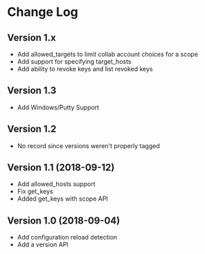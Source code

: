 # Change Log

## Version 1.x
- Add allowed_targets to limit collab account
  choices for a scope
- Add support for specifying target_hosts
- Add ability to revoke keys and list revoked keys

## Version 1.3
- Add Windows/Putty Support

## Version 1.2
- No record since versions weren't properly tagged

## Version 1.1 (2018-09-12)

- Add allowed_hosts support
- Fix get_keys
- Added get_keys with scope API

## Version 1.0 (2018-09-04)

- Add configuration reload detection
- Add a version API


